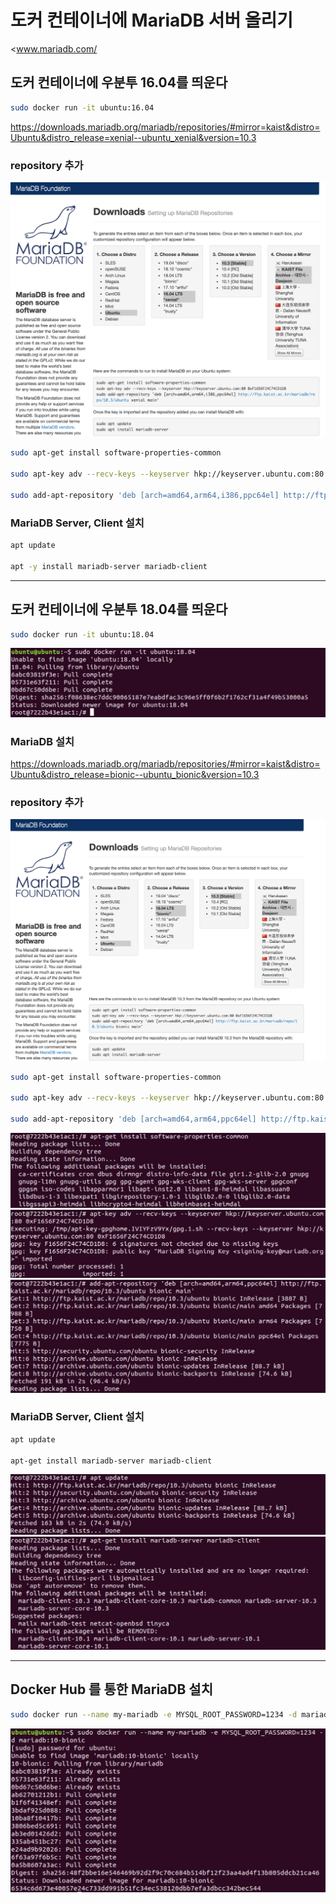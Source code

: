 # 도커 컨테이너에 MariaDB 서버 올리기

<www.mariadb.com/‎

>

## 도커 컨테이너에 우분투 16.04를 띄운다

```bash
sudo docker run -it ubuntu:16.04
```

<https://downloads.mariadb.org/mariadb/repositories/#mirror=kaist&distro=Ubuntu&distro_release=xenial--ubuntu_xenial&version=10.3>

### repository 추가

![docker MariaDB](./imgs/dockermariadb4.png)

```bash
sudo apt-get install software-properties-common

sudo apt-key adv --recv-keys --keyserver hkp://keyserver.ubuntu.com:80 0xF1656F24C74CD1D8

sudo add-apt-repository 'deb [arch=amd64,arm64,i386,ppc64el] http://ftp.kaist.ac.kr/mariadb/repo/10.3/ubuntu xenial main'
```

### MariaDB Server, Client 설치

```bash
apt update

apt -y install mariadb-server mariadb-client
```

---

## 도커 컨테이너에 우분투 18.04를 띄운다

```bash
sudo docker run -it ubuntu:18.04
```

![docker MariaDB](./imgs/dockermariadb.png)

### MariaDB 설치

<https://downloads.mariadb.org/mariadb/repositories/#mirror=kaist&distro=Ubuntu&distro_release=bionic--ubuntu_bionic&version=10.3>

### repository 추가

![docker MariaDB](./imgs/dockermariadb5.png)

```bash
sudo apt-get install software-properties-common

sudo apt-key adv --recv-keys --keyserver hkp://keyserver.ubuntu.com:80 0xF1656F24C74CD1D8

sudo add-apt-repository 'deb [arch=amd64,arm64,ppc64el] http://ftp.kaist.ac.kr/mariadb/repo/10.3/ubuntu bionic main'
```

![docker MariaDB](./imgs/dockermariadb6.png)
![docker MariaDB](./imgs/dockermariadb7.png)
![docker MariaDB](./imgs/dockermariadb8.png)

### MariaDB Server, Client 설치

```bash
apt update

apt-get install mariadb-server mariadb-client
```

![docker MariaDB](./imgs/dockermariadb9.png)
![docker MariaDB](./imgs/dockermariadb10.png)

---

## Docker Hub 를 통한 MariaDB 설치

```bash
sudo docker run --name my-mariadb -e MYSQL_ROOT_PASSWORD=1234 -d mariadb:10-bionic
```

![docker MariaDB](./imgs/dockermariadb3.png)
